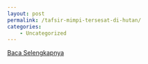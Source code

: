 ```yaml
---
layout: post
permalink: /tafsir-mimpi-tersesat-di-hutan/
categories:
    - Uncategorized
---
```


[Baca Selengkapnya](/05)